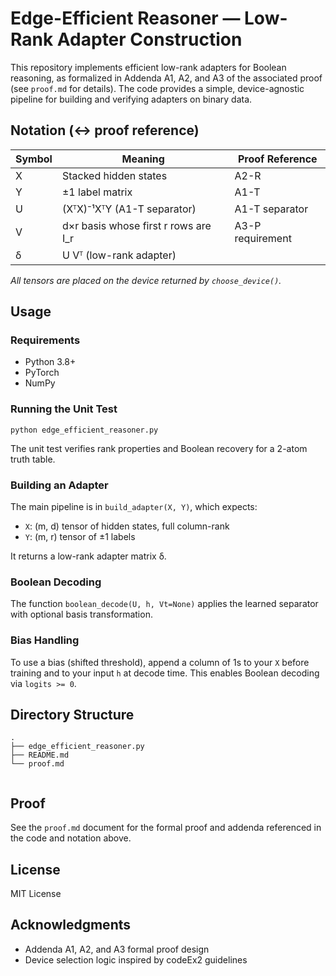 # Edge-Efficient Reasoner — Low-Rank Adapter Construction

This repository implements efficient low-rank adapters for Boolean reasoning, as formalized in Addenda A1, A2, and A3 of the associated proof (see `proof.md` for details). The code provides a simple, device-agnostic pipeline for building and verifying adapters on binary data.

## Notation (↔ proof reference)

| Symbol | Meaning                                 | Proof Reference |
|--------|-----------------------------------------|----------------|
| X      | Stacked hidden states                   | A2-R           |
| Y      | ±1 label matrix                         | A1-T           |
| U      | (XᵀX)⁻¹XᵀY (A1-T separator)             | A1-T separator |
| V      | d×r basis whose first r rows are I_r    | A3-P requirement|
| δ      | U Vᵀ   (low-rank adapter)               |                |

_All tensors are placed on the device returned by `choose_device()`._

## Usage

### Requirements

- Python 3.8+
- PyTorch
- NumPy

### Running the Unit Test

```
python edge_efficient_reasoner.py
```

The unit test verifies rank properties and Boolean recovery for a 2-atom truth table.

### Building an Adapter

The main pipeline is in `build_adapter(X, Y)`, which expects:

- `X`: (m, d) tensor of hidden states, full column-rank
- `Y`: (m, r) tensor of ±1 labels

It returns a low-rank adapter matrix δ.

### Boolean Decoding

The function `boolean_decode(U, h, Vt=None)` applies the learned separator with optional basis transformation.

### Bias Handling

To use a bias (shifted threshold), append a column of 1s to your `X` before training and to your input `h` at decode time. This enables Boolean decoding via `logits >= 0`.

## Directory Structure

```
.
├── edge_efficient_reasoner.py
├── README.md
└── proof.md
    
```

## Proof

See the `proof.md` document for the formal proof and addenda referenced in the code and notation above.

## License

MIT License

## Acknowledgments

- Addenda A1, A2, and A3 formal proof design
- Device selection logic inspired by codeEx2 guidelines
